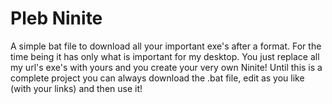 # Pleb Ninite
A simple bat file to download all your important exe's after a format.
For the time being it has only what is important for my desktop.
You just replace all my url's exe's with yours and you create your very own Ninite!
Until this is a complete project you can always download the .bat file, edit as you like (with your links) and then use it!
